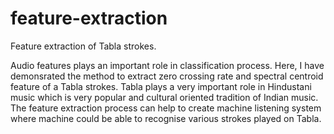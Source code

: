 # feature-extraction
Feature extraction of Tabla strokes.

Audio features plays an important role in classification process. Here, I have demonsrated the method to extract zero crossing rate and spectral centroid feature of a Tabla strokes. 
Tabla plays a very important role in Hindustani music which is very popular and cultural oriented tradition of Indian music.
The feature extraction process can help to create machine listening system where machine could be able to recognise various strokes played on Tabla.


